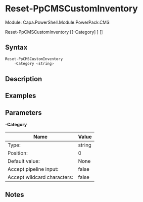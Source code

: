 # Reset-PpCMSCustomInventory
Module: Capa.PowerShell.Module.PowerPack.CMS


Reset-PpCMSCustomInventory [[-Category] <string>] [<CommonParameters>]


## Syntax

```powershell
Reset-PpCMSCustomInventory
	-Category <string>
```

## Description



## Examples


## Parameters

-**Category**


| Name | Value |
| ---- | ---- |
| Type: | string |
| Position: | 0 | 
| Default value: | None | 
| Accept pipeline input: | false | 
| Accept wildcard characters: | false | 


## Notes


